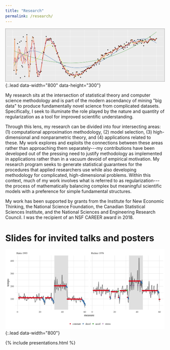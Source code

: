 ```yaml
---
title: "Research"
permalink: /research/
---
```


![model selection](/assets/img/model_selection.jpg){:.lead data-width="800" data-height="300"}

My research sits at the intersection of statistical theory and computer science methodology and is part of the modern ascendancy of mining "big data" to produce fundamentally novel science from complicated datasets. Specifically, I seek to illuminate the role played by the nature and quantity of regularization as a tool for improved scientific understanding.

Through this lens, my research can be divided into four intersecting areas: (1) computational approximation methodology, (2) model selection, (3) high-dimensional and nonparametric theory, and (4) applications related to these.  My work explores and exploits the connections between these areas rather than approaching them separately---my contributions have been developed out of the pressing need to justify methodology as implemented in applications rather than in a vacuum devoid of empirical motivation. My research program seeks to generate statistical guarantees for the procedures that applied researchers use while also developing methodology for complicated, high-dimensional problems. Within this context, much of my work involves what is referred to as regularization---the process of mathematically balancing complex but meaningful scientific models with a preference for simple fundamental structures.

My work has been supported by grants from the Institute for New Economic Thinking, the National Science Foundation, the Canadian Statistical Sciences Institute, and the National Sciences and Engineering Research Council. I was the recipient of an NSF CAREER award in 2018.

<!--

## Contents

1. [Publications](#publications-and-technical-reports)
1. [Working papers](#working-papers) 
1. [Slides for talks and presentations](#slides-for-invited-talks-and-posters)
1. [Dissertation work](#dissertation-work)



# Publications, submitted manuscripts, and technical reports

![](/assets/img/brains.jpg){:.lead data-width="800"}

{% bibliography --query @article|@incollection|@inproceedings|@inbook|@techreport|@phdthesis %}




# Working papers

![](/assets/img/piano.jpg){:.lead data-width="800"}

{% bibliography --query @misc %}


-->

# Slides for invited talks and posters

![](/assets/img/piano.jpg){:.lead data-width="800"}



{% include presentations.html %}

<!--


# Dissertation work

* Thesis: Generalization error bounds for state-space models
    * [Document](/assets/research/thesis.pdf), Defense [slides](/assets/research/defense.pdf)
* Proposal
    * [Document](/assets/research/proposal.pdf), Defense [slides](/assets/research/proposaltalk.pdf)

-->
